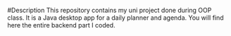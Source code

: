#Description
This repository contains my uni project done during OOP class.
It is a Java desktop app for a daily planner and agenda.
You will find here the entire backend part I coded.
